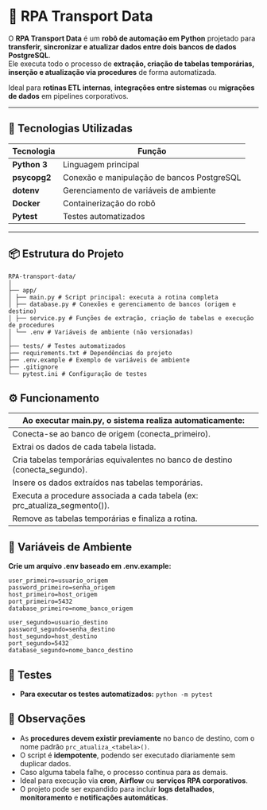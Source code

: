 # 🤖 RPA Transport Data

O **RPA Transport Data** é um **robô de automação em Python** projetado para **transferir, sincronizar e atualizar dados entre dois bancos de dados PostgreSQL**.  
Ele executa todo o processo de **extração, criação de tabelas temporárias, inserção e atualização via procedures** de forma automatizada.

Ideal para **rotinas ETL internas**, **integrações entre sistemas** ou **migrações de dados** em pipelines corporativos.

---

## 🚀 Tecnologias Utilizadas

| Tecnologia | Função |
|-------------|--------|
| **Python 3** | Linguagem principal |
| **psycopg2** | Conexão e manipulação de bancos PostgreSQL |
| **dotenv** | Gerenciamento de variáveis de ambiente |
| **Docker** | Containerização do robô |
| **Pytest** | Testes automatizados |

---

## 📦 Estrutura do Projeto

```
RPA-transport-data/
│
├── app/
│ ├── main.py # Script principal: executa a rotina completa
│ ├── database.py # Conexões e gerenciamento de bancos (origem e destino)
│ ├── service.py # Funções de extração, criação de tabelas e execução de procedures
│ └── .env # Variáveis de ambiente (não versionadas)
│
├── tests/ # Testes automatizados
├── requirements.txt # Dependências do projeto
├── .env.example # Exemplo de variáveis de ambiente
├── .gitignore
└── pytest.ini # Configuração de testes
```

## ⚙️ Funcionamento

| Ao executar main.py, o sistema realiza automaticamente: |
|---------------------------------------------------------|
| Conecta-se ao banco de origem (conecta_primeiro). |
| Extrai os dados de cada tabela listada. |
| Cria tabelas temporárias equivalentes no banco de destino (conecta_segundo). |
| Insere os dados extraídos nas tabelas temporárias. |
| Executa a procedure associada a cada tabela (ex: prc_atualiza_segmento()). |
| Remove as tabelas temporárias e finaliza a rotina. |

## 🔧 Variáveis de Ambiente

**Crie um arquivo .env baseado em .env.example:**

```env
user_primeiro=usuario_origem
password_primeiro=senha_origem
host_primeiro=host_origem
port_primeiro=5432
database_primeiro=nome_banco_origem

user_segundo=usuario_destino
password_segundo=senha_destino
host_segundo=host_destino
port_segundo=5432
database_segundo=nome_banco_destino
```

## 🧪 Testes

- **Para executar os testes automatizados:** `python -m pytest`

## 📝 Observações

- As **procedures devem existir previamente** no banco de destino, com o nome padrão `prc_atualiza_<tabela>()`.
- O script é **idempotente**, podendo ser executado diariamente sem duplicar dados.
- Caso alguma tabela falhe, o processo continua para as demais.
- Ideal para execução via **cron**, **Airflow** ou **serviços RPA corporativos**.
- O projeto pode ser expandido para incluir **logs detalhados**, **monitoramento** e **notificações automáticas**.
